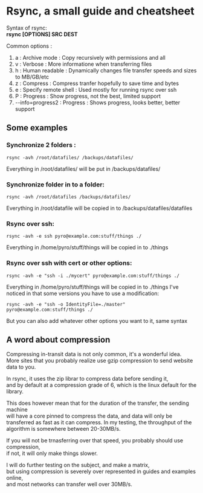 # Rsync, a small guide and cheatsheet

Syntax of rsync: \
**rsync [OPTIONS] SRC DEST**

Common options : 

1. a : Archive mode : Copy recursively with permissions and all
2. v : Verbose : More informatione when transferring files
3. h : Human readable : Dynamically changes file transfer speeds and sizes to MB/GB/etc
4. z : Compress : Compress tranfer hopefully to save time and bytes
5. e : Specify remote shell : Used mostly for running rsync over ssh
6. P : Progress : Show progress, not the best, limited support
7. --info=progress2 : Progress : Shows progress, looks better, better support


## Some examples
### Synchronize 2 folders :
```
rsync -avh /root/datafiles/ /backups/datafiles/
```
Everything in /root/datafiles/ will be put in /backups/datafiles/

### Synchronize folder in to a folder:
```
rsync -avh /root/datafiles /backups/datafiles/
```
Everything in /root/datafile will be copied in to /backups/datafiles/datafiles

### Rsync over ssh: 
```
rsync -avh -e ssh pyro@example.com:stuff/things ./
```
Everything in /home/pyro/stuff/things will be copied in to ./things

### Rsync over ssh with cert or other options: 
```
rsync -avh -e "ssh -i ./mycert" pyro@example.com:stuff/things ./
```
Everything in /home/pyro/stuff/things will be copied in to ./things
I've noticed in that some versions you have to use a modification:
```
rsync -avh -e "ssh -o IdentityFile=./master" pyro@example.com:stuff/things ./
```
But you can also add whatever other options you want to it, same syntax


## A word about compression
Compressing in-transit data is not only common, it's a wonderful idea. \
More sites that you probably realize use gzip compression to send website data to you.

In rsync, it uses the zip librar to compress data before sending it, \
and by default at a compression grade of 6, which is the linux default for the library.

This does however mean that for the duration of the transfer, the sending machine \
will have a core pinned to compress the data, and data will only be transferred as fast as it can compress.
In my testing, the throughput of the algorithm is somewhere between 20-30MB/s.

If you will not be trnasferring over that speed, you probably should use compression, \
if not, it will only make things slower.

I will do further testing on the subject, and make a matrix, \
but using compression is severely over represented in guides and examples online, \
and most networks can transfer well over 30MB/s.
